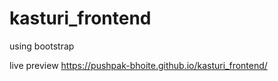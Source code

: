 # kasturi_frontend
using bootstrap 

live preview
https://pushpak-bhoite.github.io/kasturi_frontend/
